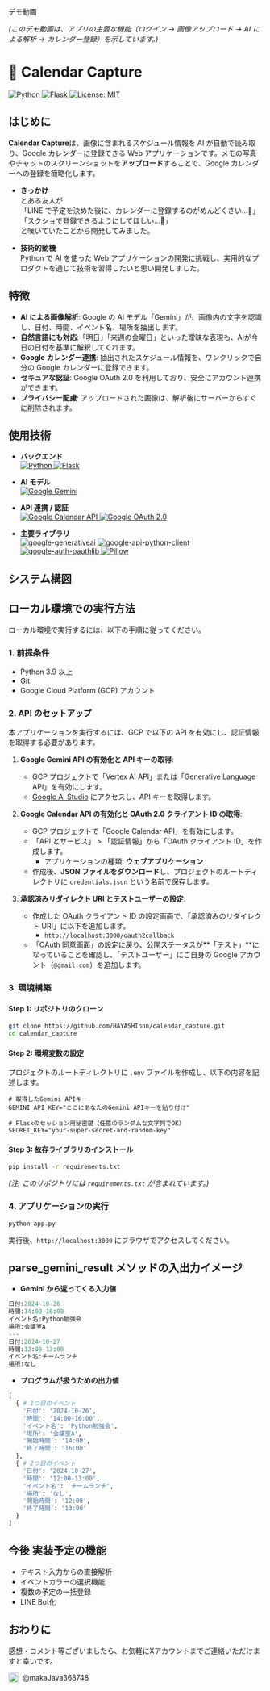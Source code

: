 デモ動画

_(このデモ動画は、アプリの主要な機能（ログイン → 画像アップロード → AI による解析 → カレンダー登録）を示しています。)_

# 📅 Calendar Capture

  <a href="https://www.python.org/" target="_blank" rel="noreferrer">
    <img src="https://img.shields.io/badge/Python-3.9+-3776AB.svg?style=for-the-badge&logo=python&logoColor=white" alt="Python">
  </a>
  <a href="https://flask.palletsprojects.com/" target="_blank" rel="noreferrer">
    <img src="https://img.shields.io/badge/Flask-2.x-000000.svg?style=for-the-badge&logo=flask&logoColor=white" alt="Flask">
  </a>
  <a href="LICENSE" target="_blank" rel="noreferrer">
    <img src="https://img.shields.io/badge/License-MIT-yellow.svg?style=for-the-badge" alt="License: MIT">
  </a>

## はじめに

**Calendar Capture**は、画像に含まれるスケジュール情報を AI が自動で読み取り、Google カレンダーに登録できる Web アプリケーションです。メモの写真やチャットのスクリーンショットを**アップロード**することで、Google カレンダーへの登録を簡略化します。

- **きっかけ**<br>
  とある友人が<br>
  「LINE で予定を決めた後に、カレンダーに登録するのがめんどくさい…🙂」<br>
  「スクショで登録できるようにしてほしい…🙂」<br>
  と嘆いていたことから開発してみました。

- **技術的動機**<br>
  Python で AI を使った Web アプリケーションの開発に挑戦し、実用的なプロダクトを通じて技術を習得したいと思い開発しました。

## 特徴

- **AI による画像解析**: Google の AI モデル「Gemini」が、画像内の文字を認識し、日付、時間、イベント名、場所を抽出します。
- **自然言語にも対応**:「明日」「来週の金曜日」といった曖昧な表現も、AIが今日の日付を基準に解釈してくれます。
- **Google カレンダー連携**: 抽出されたスケジュール情報を、ワンクリックで自分の Google カレンダーに登録できます。
- **セキュアな認証**: Google OAuth 2.0 を利用しており、安全にアカウント連携ができます。
- **プライバシー配慮**: アップロードされた画像は、解析後にサーバーからすぐに削除されます。

## 使用技術

- **バックエンド**<br>
  <a href="https://www.python.org/" target="_blank" rel="noreferrer">
  <img src="https://img.shields.io/badge/Python-3776AB?style=for-the-badge&logo=python&logoColor=white" alt="Python">
  </a>
  <a href="https://flask.palletsprojects.com/" target="_blank" rel="noreferrer">
  <img src="https://img.shields.io/badge/Flask-000000?style=for-the-badge&logo=flask&logoColor=white" alt="Flask">
  </a>

- **AI モデル**<br>
  <a href="https://ai.google.dev/" target="_blank" rel="noreferrer">
  <img src="https://img.shields.io/badge/Google%20Gemini-4285F4?style=for-the-badge&logo=google-gemini&logoColor=white" alt="Google Gemini">
  </a>

- **API 連携 / 認証**<br>
  <a href="https://developers.google.com/calendar" target="_blank" rel="noreferrer">
  <img src="https://img.shields.io/badge/Google%20Calendar%20API-4285F4?style=for-the-badge&logo=google-calendar&logoColor=white" alt="Google Calendar API">
  </a>
  <a href="https://developers.google.com/identity/protocols/oauth2" target="_blank" rel="noreferrer">
  <img src="https://img.shields.io/badge/OAuth%202.0-4285F4?style=for-the-badge&logo=google&logoColor=white" alt="Google OAuth 2.0">
  </a>

- **主要ライブラリ**<br>
  <a href="https://pypi.org/project/google-generativeai/" target="_blank" rel="noreferrer">
  <img src="https://img.shields.io/badge/google--generativeai-4A90E2?style=for-the-badge" alt="google-generativeai">
  </a>
  <a href="https://pypi.org/project/google-api-python-client/" target="_blank" rel="noreferrer">
  <img src="https://img.shields.io/badge/google--api--python--client-34A853?style=for-the-badge" alt="google-api-python-client">
  </a>
  <a href="https://pypi.org/project/google-auth-oauthlib/" target="_blank" rel="noreferrer">
  <img src="https://img.shields.io/badge/google--auth--oauthlib-EA4335?style=for-the-badge" alt="google-auth-oauthlib">
  </a>
  <a href="https://pypi.org/project/Pillow/" target="_blank" rel="noreferrer">
  <img src="https://img.shields.io/badge/Pillow-306998?style=for-the-badge" alt="Pillow">
  </a>

## システム構図

## ローカル環境での実行方法

ローカル環境で実行するには、以下の手順に従ってください。

### 1. 前提条件

- Python 3.9 以上
- Git
- Google Cloud Platform (GCP) アカウント

### 2. API のセットアップ

本アプリケーションを実行するには、GCP で以下の API を有効にし、認証情報を取得する必要があります。

1.  **Google Gemini API の有効化と API キーの取得**:

    - GCP プロジェクトで「Vertex AI API」または「Generative Language API」を有効にします。
    - [Google AI Studio](https://aistudio.google.com/app/apikey) にアクセスし、API キーを取得します。

2.  **Google Calendar API の有効化と OAuth 2.0 クライアント ID の取得**:

    - GCP プロジェクトで「Google Calendar API」を有効にします。
    - 「API とサービス」 > 「認証情報」から「OAuth クライアント ID」を作成します。
      - アプリケーションの種類: **ウェブアプリケーション**
    - 作成後、**JSON ファイルをダウンロード**し、プロジェクトのルートディレクトリに `credentials.json` という名前で保存します。

3.  **承認済みリダイレクト URI とテストユーザーの設定**:
    - 作成した OAuth クライアント ID の設定画面で、「承認済みのリダイレクト URI」に以下を追加します。
      - `http://localhost:3000/oauth2callback`
    - 「OAuth 同意画面」の設定に戻り、公開ステータスが**「テスト」**になっていることを確認し、「テストユーザー」にご自身の Google アカウント（`@gmail.com`）を追加します。

### 3. 環境構築

#### Step 1: リポジトリのクローン

```bash
git clone https://github.com/HAYASHInnn/calendar_capture.git
cd calendar_capture
```

#### Step 2: 環境変数の設定

プロジェクトのルートディレクトリに `.env` ファイルを作成し、以下の内容を記述します。

```.env
# 取得したGemini APIキー
GEMINI_API_KEY="ここにあなたのGemini APIキーを貼り付け"

# Flaskのセッション用秘密鍵（任意のランダムな文字列でOK）
SECRET_KEY="your-super-secret-and-random-key"
```

#### Step 3: 依存ライブラリのインストール

```bash
pip install -r requirements.txt
```

_(注: このリポジトリには `requirements.txt` が含まれています。)_

### 4. アプリケーションの実行

```bash
python app.py
```

実行後、`http://localhost:3000` にブラウザでアクセスしてください。

## parse_gemini_result メソッドの入出力イメージ

- **Gemini から返ってくる入力値**<br>

```python
日付:2024-10-26
時間:14:00-16:00
イベント名:Python勉強会
場所:会議室A
---
日付:2024-10-27
時間:12:00-13:00
イベント名:チームランチ
場所:なし
```

- **プログラムが扱うための出力値**<br>

```python
[
  { # 1つ目のイベント
    '日付': '2024-10-26',
    '時間': '14:00-16:00',
    'イベント名': 'Python勉強会',
    '場所': '会議室A',
    '開始時間': '14:00',
    '終了時間': '16:00'
  },
  { # 2つ目のイベント
    '日付': '2024-10-27',
    '時間': '12:00-13:00',
    'イベント名': 'チームランチ',
    '場所': 'なし',
    '開始時間': '12:00',
    '終了時間': '13:00'
  }
]
```

## 今後 実装予定の機能

- テキスト入力からの直接解析
- イベントカラーの選択機能
- 複数の予定の一括登録
- LINE Bot化

## おわりに

感想・コメント等ございましたら、お気軽にXアカウントまでご連絡いただけますと幸いです。

<a href="https://x.com/makaJava368748" target="_blank" rel="noreferrer" style="display: inline-flex; align-items: center; text-decoration: none; color: inherit;">
  <img src="https://github.com/user-attachments/assets/5df37342-c70e-4e0d-b9cd-21e390c9069c" width="20px" alt="X(Twitter) Icon" style="margin-right: 8px;">
  <span>@makaJava368748</span>
</a>
